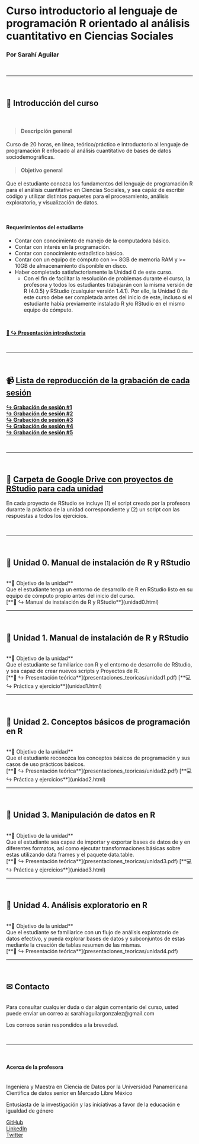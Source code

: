 # Curso introductorio al lenguaje de programación R orientado al análisis cuantitativo en Ciencias Sociales
### Por Sarahí Aguilar

<br/>

***

<br/>

## 🏁 Introducción del curso

<br/>

> #### **Descripción general**  
Curso de 20 horas, en línea, teórico/práctico e introductorio al lenguaje de programación R enfocado al análisis cuantitativo de bases de datos sociodemográficas. 

> #### **Objetivo general**  
Que el estudiante conozca los fundamentos del lenguaje de programación R para el análisis cuantitativo en Ciencias Sociales, y sea capáz de escribir código y utilizar distintos paquetes para el procesamiento, análisis exploratorio, y visualización de datos.  

<br/>

#### **Requerimientos del estudiante**  
* Contar con conocimiento de manejo de la computadora básico.
* Contar con interés en la programación.
* Contar con conocimiento estadístico básico.
* Contar con un equipo de cómputo con >= 8GB de memoria RAM y >= 10GB de almacenamiento disponible en disco.
* Haber completado satisfactoriamente la Unidad 0 de este curso. 
    + Con el fin de facilitar la resolución de problemas durante el curso, la profesora y todos los estudiantes trabajarán con la misma versión de R (4.0.5) y RStudio (cualquier versión 1.4.1). Por ello, la Unidad 0 de este curso debe ser completada antes del inicio de este, incluso si el estudiante había previamente instalado R y/o RStudio en el mismo equipo de cómputo. 

<br/>

[**👋 ↪ Presentación introductoria**](presentaciones_teoricas/intro.pdf)  


<br/>





*** 

<br/>

## 📹 [Lista de reproducción de la grabación de cada sesión](https://www.youtube.com/playlist?list=PLyLpFKjdn75NqNt-iNqy3YcplVJ93W3Be)

[**↪ Grabación de sesión #1**]("https://www.youtube.com/watch?v=0D1jr30LfjQ")   
[**↪ Grabación de sesión #2**]("https://web.microsoftstream.com/video/30025def-f9c8-42f7-909b-caacf8e453e3")   
[**↪ Grabación de sesión #3**]("https://www.youtube.com/watch?v=zUNLDoto4UA")   
[**↪ Grabación de sesión #4**]("https://www.youtube.com/watch?v=_2FeGyUcQnM")   
[**↪ Grabación de sesión #5**]("https://www.youtube.com/watch?v=kVWf4xlbWwo")   

<br/>





*** 

<br/>

## 📁 [Carpeta de Google Drive con proyectos de RStudio para cada unidad ]("https://drive.google.com/drive/folders/1PKNiryfdmfvPCYaE5HDUv2TDKzRqk5Oo?usp=sharing"")
En cada proyecto de RStudio se incluye (1) el script creado por la profesora durante la práctica de la unidad correspondiente y (2) un script con las respuestas a todos los ejercicios.

<br/>





*** 

<br/>

## 🔵 Unidad 0. Manual de instalación de R y RStudio

<br/>
**🚀 Objetivo de la unidad**
<br/>
Que el estudiante tenga un entorno de desarrollo de R en RStudio listo en su equipo de cómputo propio antes del inicio del curso.

<br/>
[**🔧 ↪ Manual de instalación de R y RStudio**](unidad0.html)  



<br/>





*** 

<br/>

## 🔵 Unidad 1. Manual de instalación de R y RStudio

<br/>
**🚀 Objetivo de la unidad**
<br/>
Que el estudiante se familiarice con R y el entorno de desarrollo de RStudio, y sea capaz de crear nuevos scripts y Proyectos de R.

<br/>
[**📖 ↪ Presentación teórica**](presentaciones_teoricas/unidad1.pdf)  
[**💻 ↪ Práctica y ejercicio**](unidad1.html)  



<br/>





*** 

<br/>

## 🔵 Unidad 2. Conceptos básicos de programación en R

<br/>
**🚀 Objetivo de la unidad**
<br/>
Que el estudiante reconozca los conceptos básicos de programación y sus casos de uso prácticos básicos.

<br/>
[**📖 ↪ Presentación teórica**](presentaciones_teoricas/unidad2.pdf)  
[**💻 ↪ Práctica y ejercicios**](unidad2.html)  


<br/>





*** 

<br/>

## 🔵 Unidad 3. Manipulación de datos en R

<br/>
**🚀 Objetivo de la unidad**
<br/>
Que el estudiante sea capaz de importar y exportar bases de datos de y en diferentes formatos, así como ejecutar transformaciones básicas sobre estas utilizando data frames y el paquete data.table. 

<br/>
[**📖 ↪ Presentación teórica**](presentaciones_teoricas/unidad3.pdf)  
[**💻 ↪ Práctica y ejercicios**](unidad3.html)  

<br/>





*** 

<br/>

## 🔵 Unidad 4. Análisis exploratorio en R

<br/>
**🚀 Objetivo de la unidad**
<br/>
Que el estudiante se familiarice con un flujo de análisis exploratorio de datos efectivo, y pueda explorar bases de datos y subconjuntos de estas mediante la creación de tablas resumen de las mismas.  

<br/>
[**📖 ↪ Presentación teórica**](presentaciones_teoricas/unidad4.pdf)  

<br/>




*** 

<br/>

## ✉ Contacto

<br/>
Para consultar cualquier duda o dar algún comentario del curso, usted puede enviar un correo a: sarahiaguilargonzalez@gmail.com  

Los correos serán respondidos a la brevedad. 

<br/>




*** 

<br/>

#### **Acerca de la profesora**

<br/>
Ingeniera y Maestra en Ciencia de Datos por la Universidad Panamericana  
Científica de datos senior en Mercado Libre México  

Entusiasta de la investigación y las iniciativas a favor de la educación e igualdad de género  

[GitHub](https://github.com/sarahiaguilar)  
[LinkedIn](https://www.linkedin.com/in/sarahi-aguilar/)  
[Twitter](https://twitter.com/svrvhi)  

